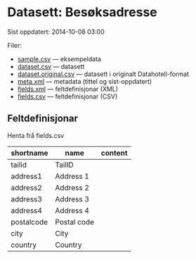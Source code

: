 # Datasett:     Besøksadresse
 Sist oppdatert: 2014-10-08 03:00

 Filer:
 - [sample.csv](sample.csv) — eksempeldata
 - [dataset.csv](dataset.csv) — datasett
 - [dataset.original.csv](dataset.original.csv) — datasett i originalt Datahotell-format
 - [meta.xml](meta.xml) — metadata (tittel og sist-oppdatert)
 - [fields.xml](fields.xml) — feltdefinisjonar (XML)
 - [fields.csv](fields.csv) — feltdefinisjonar (CSV)


## Feltdefinisjonar
Henta frå fields.csv

| shortname | name | content |
| --- | --- | --- |
| tailid | TailID |  |
| address1 | Address 1 |  |
| address2 | Address 2 |  |
| address3 | Address 3 |  |
| address4 | Address 4 |  |
| postalcode | Postal code |  |
| city | City |  |
| country | Country |  |
